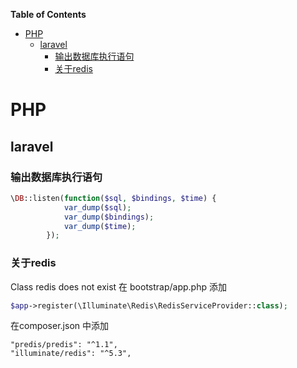 <!-- markdown-toc start - Don't edit this section. Run M-x markdown-toc-refresh-toc -->
**Table of Contents**

- [PHP](#php)
    - [laravel](#laravel)
        - [输出数据库执行语句](#输出数据库执行语句)
        - [关于redis](#关于redis)

<!-- markdown-toc end -->


# PHP

## laravel

### 输出数据库执行语句

``` php
\DB::listen(function($sql, $bindings, $time) {
            var_dump($sql);
            var_dump($bindings);
            var_dump($time);
        });
```

### 关于redis
  Class redis does not exist
  在 bootstrap/app.php 添加
```php
$app->register(\Illuminate\Redis\RedisServiceProvider::class);
```
在composer.json 中添加
```
"predis/predis": "^1.1",
"illuminate/redis": "^5.3",
```
